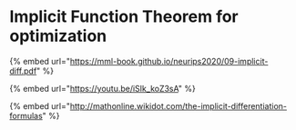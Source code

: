 # Implicit Function Theorem for optimization

{% embed url="https://mml-book.github.io/neurips2020/09-implicit-diff.pdf" %}

{% embed url="https://youtu.be/iSIk_koZ3sA" %}



{% embed url="http://mathonline.wikidot.com/the-implicit-differentiation-formulas" %}
